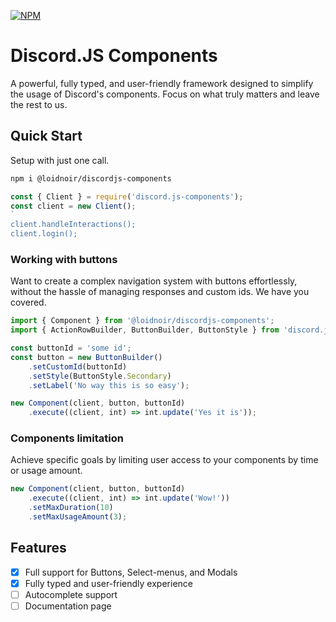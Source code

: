 [![NPM](https://img.shields.io/badge/Get%20on%20NPM-v0.2.0-%23CB3837.svg?style=for-the-badge&logo=npm&logoColor=white)](https://www.npmjs.com/package/@loidnoir/discordjs-components)



# Discord.JS Components

A powerful, fully typed, and user-friendly framework designed to simplify the usage of Discord's components. Focus on what truly matters and leave the rest to us.

## Quick Start

Setup with just one call.

```bash
npm i @loidnoir/discordjs-components
```

```ts
const { Client } = require('discord.js-components');
const client = new Client();
`
client.handleInteractions();
client.login();
```

### Working with buttons

Want to create a complex navigation system with buttons effortlessly, without the hassle of managing responses and custom ids. We have you covered.

```ts
import { Component } from '@loidnoir/discordjs-components';
import { ActionRowBuilder, ButtonBuilder, ButtonStyle } from 'discord.js';

const buttonId = 'some id';
const button = new ButtonBuilder()
    .setCustomId(buttonId)
    .setStyle(ButtonStyle.Secondary)
    .setLabel('No way this is so easy');

new Component(client, button, buttonId)
    .execute((client, int) => int.update('Yes it is'));
```

### Components limitation

Achieve specific goals by limiting user access to your components by time or usage amount.

```ts
new Component(client, button, buttonId)
    .execute((client, int) => int.update('Wow!'))
    .setMaxDuration(10)
    .setMaxUsageAmount(3);
```

## Features

- [X] Full support for Buttons, Select-menus, and Modals
- [X] Fully typed and user-friendly experience
- [ ] Autocomplete support
- [ ] Documentation page
